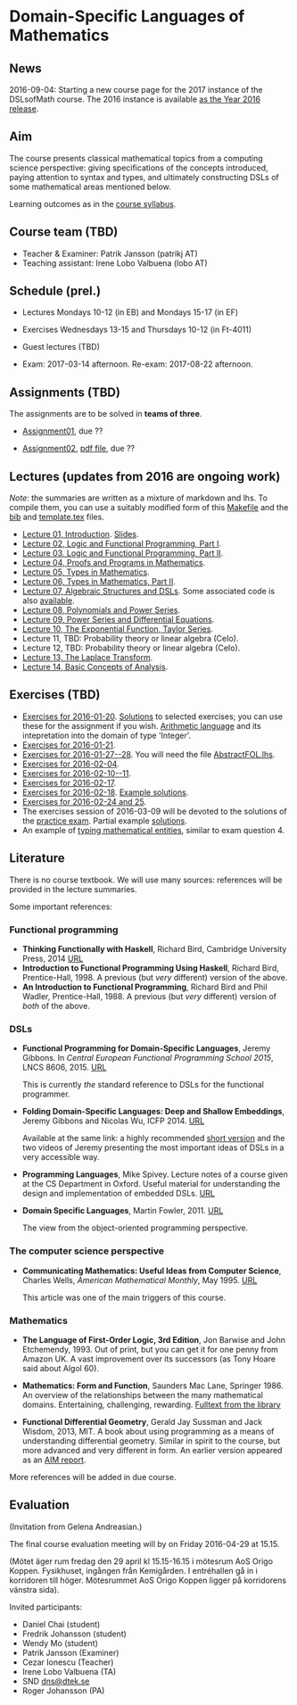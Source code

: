 Domain-Specific Languages of Mathematics
========================================

News
----

2016-09-04: Starting a new course page for the 2017 instance of the
DSLsofMath course. The 2016 instance is available
[as the Year 2016 release](https://github.com/DSLsofMath/DSLsofMath/releases/tag/Year2016).

Aim
---

The course presents classical mathematical topics from a computing
science perspective: giving specifications of the concepts introduced,
paying attention to syntax and types, and ultimately constructing DSLs
of some mathematical areas mentioned below.

Learning outcomes as in the
[course syllabus](https://www.student.chalmers.se/sp/course?course_id=24230).

Course team (TBD)
-----------

- Teacher & Examiner: Patrik Jansson (patrikj AT)
- Teaching assistant: Irene Lobo Valbuena (lobo AT)

Schedule (prel.)
--------

- Lectures Mondays 10-12 (in EB) and Mondays 15-17 (in EF)

- Exercises Wednesdays 13-15 and Thursdays 10-12 (in Ft-4011)

- Guest lectures (TBD)

- Exam: 2017-03-14 afternoon.  Re-exam: 2017-08-22 afternoon.

Assignments (TBD)
-----------

The assignments are to be solved in **teams of three**.

- [Assignment01](Assignments/Assignment01.lhs), due ??

- [Assignment02](Assignments/Assignment02.lhs), [pdf
  file](Assignments/Assignment02.pdf), due ??

Lectures (updates from 2016 are ongoing work)
--------
*Note*: the summaries are written as a mixture of markdown and lhs.
To compile them, you can use a suitably modified form of this
[Makefile](comp/Makefile) and the [bib](comp/ref.bib) and
[template.tex](comp/template.tex) files.

- [Lecture 01, Introduction](Lectures/Lecture01.lhs).  [Slides](Lectures/slides01.pdf).
- [Lecture 02, Logic and Functional Programming, Part I](Lectures/Lecture02.lhs).
- [Lecture 03, Logic and Functional Programming, Part II](Lectures/Lecture03.lhs).
- [Lecture 04, Proofs and Programs in Mathematics](Lectures/Lecture04.lhs).
- [Lecture 05, Types in Mathematics](Lectures/Lecture05.lhs).
- [Lecture 06, Types in Mathematics, Part II](Lectures/Lecture06.lhs).
- [Lecture 07, Algebraic Structures and DSLs](Lectures/Lecture09.lhs). Some associated code is also [available](code/).
- [Lecture 08, Polynomials and Power Series](Lectures/Lecture10.lhs).
- [Lecture 09, Power Series and Differential Equations](Lectures/Lecture11.lhs).
- [Lecture 10, The Exponential Function, Taylor Series](Lectures/Lecture12.lhs).
- Lecture 11, TBD: Probability theory or linear algebra (CeIo).
- Lecture 12, TBD: Probability theory or linear algebra (CeIo).
- [Lecture 13, The Laplace Transform](Lectures/Lecture13.lhs).
- [Lecture 14, Basic Concepts of Analysis](Lectures/BasicConcepts.lhs).

Exercises (TBD)
---------

- [Exercises for 2016-01-20](Exercises/Exercises-2016-01-20.lhs).
  [Solutions](Exercises/FOL.lhs) to selected exercises; you can use
  these for the assignment if you wish.
  [Arithmetic language](Exercises/Arithmetic.lhs) and its intepretation
  into the domain of type 'Integer'.
- [Exercises for 2016-01-21](Exercises/Exercises-2016-01-21.lhs).
- [Exercises for 2016-01-27--28](Exercises/Exercises-2016-01-27--28.lhs). You will need the file [AbstractFOL.lhs](Exercises/AbstractFOL.lhs).
- [Exercises for 2016-02-04](Exercises/Exercises-2016-02-04.lhs).
- [Exercises for 2016-02-10--11](Exercises/Exercises-2016-02-10--11.md).
- [Exercises for 2016-02-17](Exercises/Exercises-2016-02-17.lhs).
- [Exercises for 2016-02-18](Exercises/Exercises-2016-02-18.lhs).
  [Example solutions](Exercises/Ring.hs).
- [Exercises for 2016-02-24 and 25](Exercises/Exercises-2016-02-24--25.lhs).
- The exercises session of 2016-03-09 will be devoted to the solutions
  of the [practice exam](Exam/PracticeExam.pdf).
  Partial example [solutions](Exam/MockE.hs).
- An example of [typing mathematical
  entities](Lectures/TypingMaths.lhs), similar to exam question 4.

Literature
----------

There is no course textbook.  We will use many sources: references
will be provided in the lecture summaries.

Some important references:

### Functional programming

- **Thinking Functionally with Haskell**, Richard Bird, Cambridge
  University Press, 2014
  [URL](http://www.cs.ox.ac.uk/publications/books/functional/)
- **Introduction to Functional Programming Using Haskell**, Richard
  Bird, Prentice-Hall, 1998.  A previous (but *very* different)
  version of the above.
- **An Introduction to Functional Programming**, Richard Bird and Phil
  Wadler, Prentice-Hall, 1988. A previous (but *very* different)
  version of *both* of the above.

### DSLs

- **Functional Programming for Domain-Specific Languages**, Jeremy
  Gibbons.  In *Central European Functional Programming School 2015*,
  LNCS 8606, 2015.
  [URL](http://link.springer.com/chapter/10.1007%2F978-3-319-15940-9_1)

  This is currently *the* standard reference to DSLs for the
  functional programmer.

- **Folding Domain-Specific Languages: Deep and Shallow Embeddings**,
  Jeremy Gibbons and Nicolas Wu,
  ICFP 2014. [URL](http://www.cs.ox.ac.uk/publications/publication7584-abstract.html)

  Available at the same link: a highly recommended
  [short version](http://www.cs.ox.ac.uk/people/jeremy.gibbons/publications/embedding-short.pdf)
  and the two videos of Jeremy presenting the most important ideas
  of DSLs in a very accessible way.

- **Programming Languages**, Mike Spivey.  Lecture notes of a course
  given at the CS Department in Oxford.  Useful material for
  understanding the design and implementation of embedded DSLs.
  [URL](http://spivey.oriel.ox.ac.uk/corner/Programming_Languages)

- **Domain Specific Languages**, Martin Fowler, 2011.
  [URL](http://martinfowler.com/books/dsl.html)

  The view from the object-oriented programming perspective.

### The computer science perspective

- **Communicating Mathematics: Useful Ideas from Computer Science**,
  Charles Wells, *American Mathematical Monthly*, May 1995.  [URL](http://www.cwru.edu/artsci/math/wells/pub/pdf/commath.pdf)

  This article was one of the main triggers of this course.

### Mathematics

- **The Language of First-Order Logic, 3rd Edition**, Jon Barwise and John
  Etchemendy, 1993.  Out of print, but you can get it for one penny
  from Amazon UK.  A vast improvement over its successors (as Tony
  Hoare said about Algol 60).

- **Mathematics: Form and Function**, Saunders Mac Lane, Springer 1986.
  An overview of the relationships between the many mathematical
  domains.  Entertaining, challenging, rewarding.
  [Fulltext from the library](http://chalmers.summon.serialssolutions.com/sv-SE/search?ho=t&q=Mathematics%3A%20Form%20and%20Function)

- **Functional Differential Geometry**, Gerald Jay Sussman and Jack
  Wisdom, 2013, MIT.  A book about using programming as a means of
  understanding differential geometry.  Similar in spirit to the course,
  but more advanced and very different in form.  An earlier version
  appeared as an [AIM report](http://web.mit.edu/wisdom/www/AIM-2005-003.pdf).

More references will be added in due course.

Evaluation
----------

(Invitation from Gelena Andreasian.)

The final course evaluation meeting will by on Friday 2016-04-29 at 15.15.

(Mötet äger rum fredag den 29 april kl 15.15-16.15 i mötesrum AoS Origo Koppen. Fysikhuset, ingången från Kemigården. I entréhallen gå in i korridoren till höger. Mötesrummet AoS Origo Koppen ligger på korridorens vänstra sida).


Invited participants:

* Daniel Chai (student)
* Fredrik Johansson (student)
* Wendy Mo (student)
* Patrik Jansson (Examiner)
* Cezar Ionescu (Teacher)
* Irene Lobo Valbuena (TA)
* SND <dns@dtek.se>
* Roger Johansson (PA)
